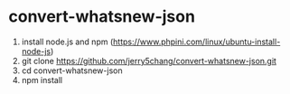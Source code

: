# convert-whatsnew-json
1. install node.js and npm (https://www.phpini.com/linux/ubuntu-install-node-js)
2. git clone https://github.com/jerry5chang/convert-whatsnew-json.git
3. cd convert-whatsnew-json
4. npm install
